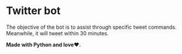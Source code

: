 # Twitter bot

The objective of the bot is to assist through specific tweet commands. Meanwhile, it will tweet within 30 minutes. 

**Made with Python and love:heart:.**
